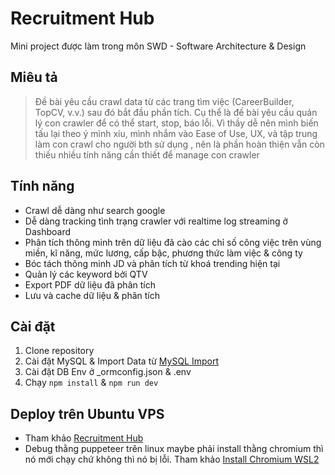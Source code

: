 # Recruitment Hub

Mini project được làm trong môn SWD - Software Architecture & Design

## Miêu tả

> Đề bài yêu cầu crawl data từ các trang tìm việc (CareerBuilder, TopCV, v.v.) sau đó bắt đầu phần tích.
> Cụ thể là đề bài yêu cầu quản lý con crawler để có thể start, stop, báo lỗi. 
> Vì thầy dễ nên mình biến tấu lại theo ý mình xíu, mình nhắm vào Ease of Use, UX, và tập trung làm con crawl cho người bth sử dụng
> , nên là phần hoàn thiện vẫn còn thiếu nhiều tính năng cần thiết để manage con crawler

## Tính năng

- Crawl dễ dàng như search google
- Dễ dàng tracking tình trạng crawler với realtime log streaming ở Dashboard
- Phân tích thông minh trên dữ liệu đã cào các chỉ số công việc trên vùng miền, kĩ năng, mức lương, cấp bậc, phương thức làm việc & công ty
- Bóc tách thông minh JD và phân tích từ khoá trending hiện tại
- Quản lý các keyword bởi QTV
- Export PDF dữ liệu đã phân tích
- Lưu và cache dữ liệu & phân tích

## Cài đặt
1. Clone repository
2. Cài đặt MySQL & Import Data từ [MySQL Import](https://github.com/jungtin01/recruitment-hub-deploy/blob/master/db/mysql_backup/rhub.sql)
3. Cài đặt DB Env ở _ormconfig.json & .env
4. Chạy `npm install` & `npm run dev`

## Deploy trên Ubuntu VPS
- Tham khảo [Recruitment Hub](https://github.com/jungtin01/recruitment-hub)
- Debug thằng puppeteer trên linux maybe phải install thằng chromium thì nó mới chạy chứ không thì nó bị lỗi. Tham khảo [Install Chromium WSL2](https://jungtin.notion.site/sudo-apt-get-install-chromium-browser-b41a577350ce41f98ba66ac9e0510fb4)